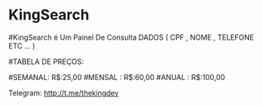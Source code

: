 # KingSearch

#KingSearch é Um Painel De Consulta DADOS
( CPF , NOME , TELEFONE ETC ... )

#TABELA DE PREÇOS:

#SEMANAL: R$:25,00
#MENSAL : R$:60,00
#ANUAL  : R$:100,00

Telegram: http://t.me/thekingdev
